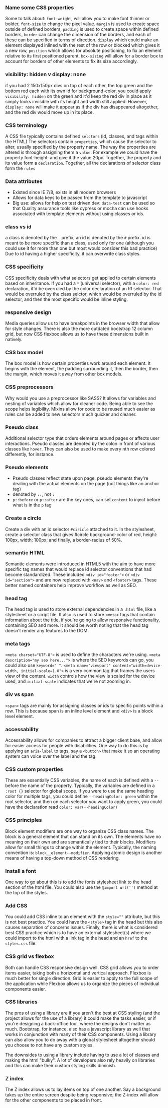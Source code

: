 ### Name some CSS properties

Some to talk about: ```font-weight```, will allow you to make font thinner or bolder, ```font-size``` to change the pixel value. ```margin``` is used to create space outside of defined borders, ```padding``` is used to create space within defined borders, ```border``` can change the dimension of the borders, and each of these can be specified in terms of direction. ```display``` which could make an element displayed inlined with the rest of the row or blocked which gives it a new row, ```position``` which allows for absolute positioning, to fix an element relative to its first positioned parent. ```box-sizing``` will allow for a border box to account for borders of other elements to fix its size accordingly.

### visibility: hidden v display: none

if you had 2 150x150px divs on top of each other, the top green and the bottom red each with its own id for background-color, you could apply ```visibility: hidden``` on the green and it'd keep the red div in place as it simply looks invisible with its height and width still applied. However, ```display: none``` will make it appear as if the div has disappeared altogether, and the red div would move up in its place.

### CSS terminology

A CSS file typically contains defined ```selctors``` (id, classes, and tags within the HTML) The selectors contain ```properties```, which cause the selector to alter, usually specified by the property name. The way the properties are altered is through assigning them a ```value```. For example we could have the property font-height: and give it the value 20px. Together, the property and its value form a ```declaration```. Together, all the declarations of selector class form the ```rules```

### Data attributes

- Existed since IE 7/8, exists in all modern browsers
- Allows for data keys to be passed from the template to javascript
- Big use: allows for help on test driven dev: 
`data-test` can be used so that Quality assurance tools like cypress or mocha can use hooks associated with template elements without using classes or ids. 

### class vs id

a class is denoted by the ```.``` prefix, an id is denoted by the ```#``` prefix. id is meant to be more specific than a class, used only for one (although you could use it for more than one but most would consider this bad practice) Due to id having a higher specificity, it can overwrite class styles.

### CSS specificity

CSS specificity deals with what selectors get applied to certain elements based on inheritance. If you had a ```*``` (universal selector), with a ```color: red``` declaration, it'd be overruled by the color declaration of an h1 selector. That would be overruled by the class selctor, which would be overruled by the id selector, and then the most specific would be inline styling. 

### responsive design

Media queries allow us to have breakpoints in the browser width that allow for style changes. There is also the more outdated bootstrap 12 column grid, but now CSS flexbox allows us to have these dimensions built in natively.

### CSS box model

The box model is how certain properties work around each element. It begins with the element, the padding surrounding it, then the border, then the margin, which moves it away from other box models.

### CSS preprocessors

Why would you use a preprocessor like SASS? It allows for variables and nesting of variables which allow for cleaner code. Being able to see the scope helps legibility. Mixins allow for code to be reused much easier as rules can be added to new selectors much quicker and cleaner.

### Pseudo class

Additional selector type that orders elements around pages or affects user interactions. Pseudo classes are denoted by the colon in front of various classes like ```hover```. They can also be used to make every nth row colored differently, for instance.

### Pseudo elements

- Pseudo classes reflect state upon page, pseudo elements they're dealing with the actual elements on the page (not things like an anchor tag)
- denoted by ```::```, not ```:```
- ```p::before``` or ```p::after``` are the key ones, can set ```content``` to inject before what is in the ```p``` tag

### Create a circle

Create a div with an id selector ```#ciricle``` attached to it. In the stylesheet, create a selector class that gives #circle background-color of red, height: 100px, width: 100px; and finally, a border-radius of 50%.

### semantic HTML

Semantic elements were introduced in HTML5 with the aim to have more specific tag names that would replace id selector conventions that had become standardized. These included ```<div id="footer">``` or ```<div id="section">``` and are now replaced with ```<nav>``` and ```<footer>``` tags. These better named containers help improve workflow as well as SEO.

### head tag

The head tag is used to store external dependencies in a ```.html``` file, like a stylesheet or a script file. It also is used to store ```<meta>``` tags that contain information about the title, if you're going to allow responsive functionality, containing SEO and more. It should be worth noting that the head tag doesn't render any features to the DOM.

### meta tags

```<meta charset="UTF-8">``` is used to define the characters we're using. ```<meta description="my seo here...">``` is where the SEO keywords can go, you could also use ```keyword=" "```. ```<meta name="viewport" content="width=device-width, initial-scale=1.0">``` is a very common tag that frames the users view of the content. ```width``` controls how the view is scaled for the device used, and ```initial-scale``` indicates that we're not zooming in. 

### div vs span

```<span>``` tags are mainly for assigning classes or ids to specific points within a row. This is because span is an inline level element and ```<div>``` is a block level element.

### accessability

Accessability allows for companies to attract a bigger client base, and allow for easier access for people with disabilities. One way to do this is by applying an ```aria-label``` to tags, say a ```<button>``` that make it so an operating system can voice over the label and the tag.

### CSS custom properties

These are essentially CSS variables, the name of each is defined with a ```--``` before the name of the property. Typically, the variables are defined in a ```:root {}``` selector for global scope. If you were to use the same heading color for multiple tags, you could define ```--headingColor: green``` within the root selector, and then on each selector you want to apply green, you could have the declaration read ```color: var(--headingColor)```

### CSS principles

Block element modifiers are one way to organize CSS class names. The block is a general element that can stand on its own. The elements have no meaning on their own and are semantically tied to their blocks. Modifiers allow for small things to change within the element. Typically, the naming convention is: ```block__element--modifier```.
Applying atomic design is another means of having a top-down method of CSS rendering.

### Install a font

One way to go about this is to add the fonts stylesheet link to the head section of the html file. You could also use the ```@import url('')``` method at the top of the styles.

### Add CSS

You could add CSS inline to an element with the ```style=""``` attribute, but this is not best practice. You could have the ```<style>``` tag in the head but this also causes separation of concerns issues. Finally, there is what is considered best CSS practice which is to have an external stylesheet(s) where we could import to the html with a link tag in the head and an ```href``` to the ```styles.css``` file.

### CSS grid vs flexbox

Both can handle CSS responsive design well. CSS grid allows you to order items easier, taking both a horizontal and vertical approach. Flexbox is much better for single direction. Grid is easier to apply to the full scope of the application while Flexbox allows us to organize the pieces of individual components easier. 

### CSS libraries

The pros of using a library are if you aren't the best at CSS styling (and the project allows for the use of a library) it could make the tasks easier, or if you're designing a back-office tool, where the designs don't matter as much. Bootstrap, for instance, also has a javascript library as well that works in conjunction with many of their CSS components. Using a library can also allow you to do away with a global stylesheet altogether should you choose to not have any custom styles. 

The downsides to using a library include having to use a lot of classes and making the html "bulky". A lot of developers also rely heavily on libraries and this can make their custom styling skills diminish.

### Z index

The Z index allows us to lay items on top of one another. Say a background takes up the entire screen despite being responsive; the Z-index will allow for the other components to be placed in front.

